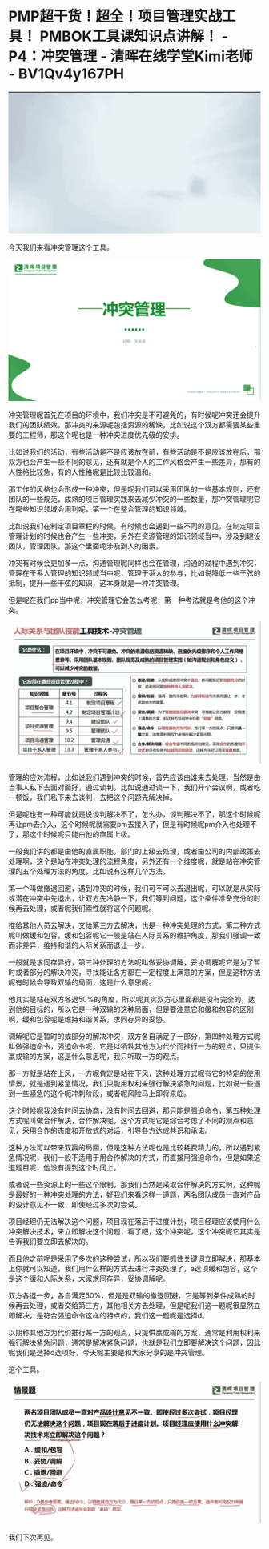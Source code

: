 # PMP超干货！超全！项目管理实战工具！ PMBOK工具课知识点讲解！ - P4：冲突管理 - 清晖在线学堂Kimi老师 - BV1Qv4y167PH

![](img/7d28d3eb6b96e7e39114ac79e5035455_0.png)

今天我们来看冲突管理这个工具。

![](img/7d28d3eb6b96e7e39114ac79e5035455_2.png)

冲突管理呢首先在项目的环境中，我们冲突是不可避免的，有时候呢冲突还会提升我们的团队绩效，那冲突的来源呢包括资源的稀缺，比如说这个双方都需要某些重要的工程师，那这个呢也是一种冲突进度优先级的安排。

比如说我们的活动，有些活动是不是应该放在前，有些活动是不是应该放在后，那双方也会产生一些不同的意见，还有就是个人的工作风格会产生一些差异，那有的人性格比较急，有的人性格呢是比较比较温和。

那工作的风格也会形成一种冲突，但是呢我们可以采用团队的一些基本规则，还有团队的一些规范，成熟的项目管理实践来去减少冲突的一些数量，那冲突管理呢它在哪些知识领域会用到呢，第一个在整合管理的知识领域。

比如说我们在制定项目章程的时候，有时候也会遇到一些不同的意见，在制定项目管理计划的时候也会产生一些冲突，另外在资源管理的知识领域当中，涉及到建设团队，管理团队，那这个里面呢涉及到人的因素。

冲突有时候会更加多一点，沟通管理呢同样也会在管理，沟通的过程中遇到冲突，管理在干系人管理的知识领域当中呢，管理干系人的参与，比如说降低一些干弦的抵制，提升一些干弦的知识，这本身就是一种冲突管理。

但是呢在我们pp当中呢，冲突管理它会怎么考呢，第一种考法就是考他的这个冲突。

![](img/7d28d3eb6b96e7e39114ac79e5035455_4.png)

管理的应对流程，比如说我们遇到冲突的时候，首先应该由谁来去处理，当然是由当事人私下去面对面好，通过谈判，比如说通过谈一下，我们开个会议啊，或者吃一顿饭，我们私下来去谈判，去把这个问题先解决掉。

但是呢也有一种可能就是说谈判解决不了，怎么办，谈判解决不了，那这个时候呢再让pm去介入，这个时候呢就需要pm去接入了，但是有时候呢pm介入也处理不了，那这个时候呢只能由他的直属上级。

一般我们讲的都是由他的直属职能，部门的上级去处理，或者由公司的内部政策去处理啊，这个是站在冲突处理的流程角度，另外还有一个维度呢，就是站在冲突管理的五个处理方法的角度，比如说有这样几个方法。

第一个叫做撤退回避，遇到冲突的时候，我们可不可以去退出呢，可以就是从实际或潜在冲突中先退出，让双方先冷静一下，我们等到问题，这个条件准备充分的时候再去处理，或者呢我们索性就将这个问题呢。

推给其他人员去解决，交给第三方去解决，也是一种冲突处理的方式，第二种方式呢叫做缓和包容，缓和包容呢它一般是站在人际关系的维护角度，那我们强调一致而非差异，维持和谐的人际关系而退让一步。

一般就是求同存异好，第三种处理的方法呢叫做妥协调解，妥协调解呢它是为了暂时或者部分的解决冲突，寻找能让各方都在一定程度上满意的方案，但是这种方法呢有时候会导致双输的局面，这是什么意思呢。

他其实是站在双方各退50%的角度，所以呢其实双方心里面都是没有完全的，达到他的目标的，所以它是一种双输的这种局面，但是要注意它和缓和包容的区别啊，缓和包容呢是维持和谐关系，求同存异的妥协。

调解呢它是暂时的或部分的解决冲突，双方各自满足了一部分，第四种处理方式呢叫做强迫命令，强迫命令呢，它是以牺牲其他方为代价而推行一方的观点，只提供赢或输的方案，这是什么意思呢，我只听取一方的观点。

那一方就是站在上风，一方呢肯定是站在下风，这种处理方式呢有它的特定的使用情景，就是遇到紧急情况，我们只能用权利来强行解决紧急的问题，比如说一些遇到一些紧急的这个呃冲刺阶段，或者呢风险马上即将来临。

这个时候呢我没有时间去协商，没有时间去回避，那只能是强迫命令，第五种处理方式呢叫做合作解决，合作解决呢，这个方式呢它是综合考虑了不同的观点和意见，采用合作的态度和开放式的对话，引导各方达成共识和承诺。

这种方法可以带来双赢的局面，但是这种方法呢也是比较耗费精力的，所以遇到紧急情况呢，我们一般不适用于用合作解决的方式，而直接用强迫命令，但是如果这道题目呢，他没有提到这个时间上。

或者说一些资源上的一些这个限制，那我们当然是采取合作解决的方式啊，这种呢是最好的一种冲突处理的方法，好我们来看这样一道题，两名团队成员一直对产品的设计意见不一致，即使经过多次的尝试。

项目经理仍无法解决这个问题，项目现在落后于进度计划，项目经理应该使用什么冲突解决技术，来立即解决这个问题，看了吧，这个冲突呢，这个冲突呢它其实是告诉我们要立即去解决的。

而且他之前呢是采用了多次的这种尝试，所以我们要抓住关键词立即解决，那基本上你就可以知道，我们用什么样的方式去进行冲突处理了，a选项缓和包容，这个是这个缓和人际关系，大家求同存异，妥协调解呢。

双方各退一步，各自满足50%，但是是双输的撤退回避，它是等到条件成熟的时候再去处理，或者交给第三方，其他相关方去处理，但是呢我们这一题呢很显然立即解决，是符合强迫命令这样的特点的，我们这一题呢是选择d。

以期称其他方为代价推行某一方的观点，只提供赢或输的方案，通常是利用权利来强行解决紧急问题，通常是解决紧急问题，也就是我们立即要解决这个问题，因此呢我们是选择d选项好，今天呢主要是和大家分享的是冲突管理。

这个工具。

![](img/7d28d3eb6b96e7e39114ac79e5035455_6.png)

我们下次再见。